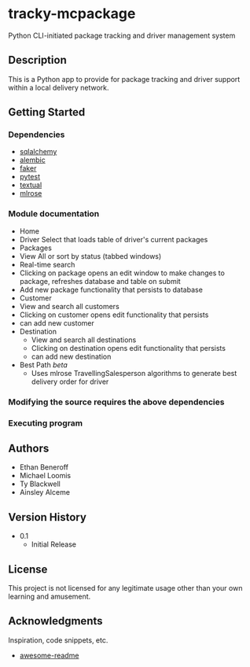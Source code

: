 # tracky-mcpackage

Python CLI-initiated package tracking and driver management system

## Description

This is a Python app to provide for package tracking and driver support within a local delivery network.

## Getting Started

### Dependencies

- [sqlalchemy](https://www.sqlalchemy.org/)
- [alembic](https://github.com/sqlalchemy/alembic)
- [faker](https://faker.readthedocs.io/en/master/)
- [pytest](https://pytest.org)
- [textual](https://textual.textualize.io/)
- [mlrose](https://mlrose.readthedocs.io/en/stable/)

### Module documentation

- Home
- Driver Select that loads table of driver's current packages
- Packages
- View All or sort by status (tabbed windows)
- Real-time search
- Clicking on package opens an edit window to make changes to package, refreshes database and table on submit
- Add new package functionality that persists to database
- Customer
- View and search all customers
- Clicking on customer opens edit functionality that persists
- can add new customer
- Destination
  - View and search all destinations
  - Clicking on destination opens edit functionality that persists
  - can add new destination
- Best Path _beta_
  - Uses mlrose TravellingSalesperson algorithms to generate best delivery order for driver

### Modifying the source requires the above dependencies

### Executing program

## Authors

- Ethan Beneroff
- Michael Loomis
- Ty Blackwell
- Ainsley Alceme

## Version History

- 0.1
  - Initial Release

## License

This project is not licensed for any legitimate usage other than your own learning and amusement.

## Acknowledgments

Inspiration, code snippets, etc.

- [awesome-readme](https://github.com/matiassingers/awesome-readme)
